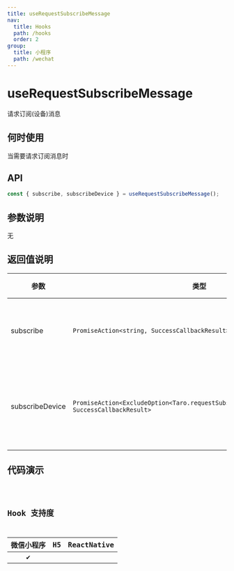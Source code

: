 ```yaml
---
title: useRequestSubscribeMessage
nav:
  title: Hooks
  path: /hooks
  order: 2
group:
  title: 小程序
  path: /wechat
---
```


# useRequestSubscribeMessage

请求订阅(设备)消息

## 何时使用

当需要请求订阅消息时

## API

```ts
const { subscribe, subscribeDevice } = useRequestSubscribeMessage();
```

## 参数说明

无

## 返回值说明

| 参数            | 类型                                                                                             | 说明             |
| --------------- | ------------------------------------------------------------------------------------------------ | ---------------- |
| subscribe       | `PromiseAction<string, SuccessCallbackResult>`                                                   | 请求订阅消息     |
| subscribeDevice | `PromiseAction<ExcludeOption<Taro.requestSubscribeDeviceMessage.Option>, SuccessCallbackResult>` | 订阅设备消息接口 |

## 代码演示

<code src="useRequestSubscribeMessage/index" group="wechat" />

## Hook 支持度

| 微信小程序 | H5  | ReactNative |
| :--------: | :-: | :---------: |
|     ✔️     |     |             |

